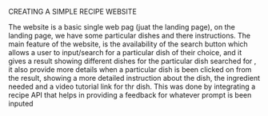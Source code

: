 
CREATING A SIMPLE RECIPE WEBSITE

The website is a basic single web pag (juat the landing page), on the landing page, we have some particular dishes and there instructions.
The main feature of the website, is the availability of the search button which allows a user to input/search for a particular dish of their choice, and it gives a result showing different dishes for the particular dish searched for , it also provide more details when a particular dish is been clicked on from the result, showing a more detailed instruction about the dish, the ingredient needed and a video tutorial link for thr dish.
This was done by integrating a recipe API that helps in providing a feedback for whatever prompt is been inputed